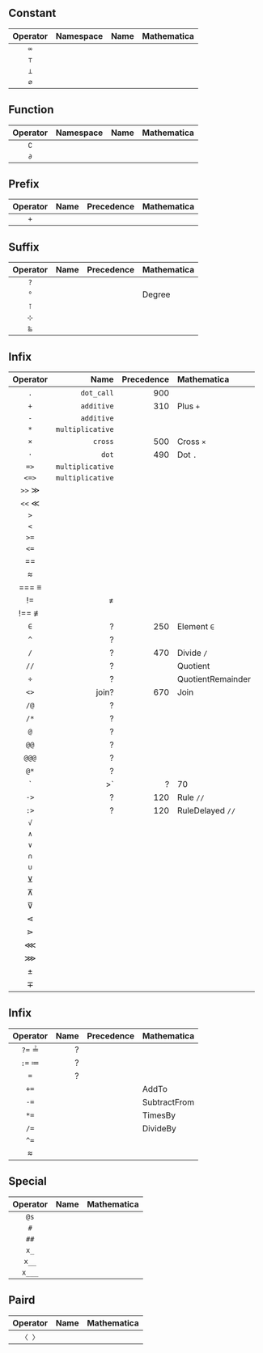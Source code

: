 ## Constant



| Operator | Namespace | Name | Mathematica |
| :------: | --------: | ---: | :---------- |
|   `∞`    |           |      |             |
|   `⊤`    |
|   `⊥`    |
|   `∅`    |


## Function

| Operator | Namespace | Name | Mathematica |
| :------: | --------: | ---: | :---------- |
|   `∁`    |           |      |             |
|   `∂`    |



## Prefix

| Operator | Name | Precedence | Mathematica |
| :------: | ---: | ---------: | :---------- |
|   `+`    |      |            |             |

## Suffix

| Operator | Name | Precedence | Mathematica |
| :------: | ---: | ---------: | :---------- |
|   `?`    |      |            |             |
|   `°`    |      |            | Degree      |
|   `⊺`    |
|   `⊹`    |
|   `‱`    |

## Infix


| Operator |             Name | Precedence | Mathematica       |
| :------: | ---------------: | ---------: | :---------------- |
|   `.`    |       `dot_call` |        900 |                   |
|   `+`    |       `additive` |        310 | Plus `+`          |
|   `-`    |       `additive` |            |                   |
|   `*`    | `multiplicative` |            |                   |
|   `×`    |          `cross` |        500 | Cross `×`         |
|   `·`    |            `dot` |        490 | Dot `.`           |
|   `=>`   | `multiplicative` |            |                   |
|  `<=>`   | `multiplicative` |            |                   |
|  `>>` ≫  |
|  `<<` ≪  |
|   `>`    |
|   `<`    |
|   `>=`   |
|   `<=`   |
|    ==    |
|    ≈     |
|  === ≡   |
|    !=    |                ≠ |
|  !== ≢   |
|   `∈`    |                ? |        250 | Element `∈`       |
|   `^`    |                ? |            |                   |
|   `/`    |                ? |        470 | Divide `/`        |
|   `//`   |                ? |            | Quotient          |
|   `÷`    |                ? |            | QuotientRemainder |
|   `<>`   |            join? |        670 | Join              |
|   `/@`   |                ? |            |                   |
|   `/*`   |                ? |            |                   |
|   `@`    |                ? |            |                   |
|   `@@`   |                ? |            |                   |
|  `@@@`   |                ? |            |                   |
|   `@*`   |                ? |            |                   |
|   `|>`   |                ? |         70 | Postfix `//`      |
|   `->`   |                ? |        120 | Rule `//`         |
|   `:>`   |                ? |        120 | RuleDelayed `//`  |
|   `√`    |
|   `∧`    |
|   `∨`    |
|   `∩`    |
|   `∪`    |
|    ⊻     |
|    ⊼     |
|    ⊽     |
|    ⋖     |
|    ⋗     |
|    ⋘     |
|    ⋙     |
|    ±     |
|    ∓     |

## Infix

| Operator | Name | Precedence | Mathematica  |
| :------: | ---: | ---------: | :----------- |
|  `?=` ≟  |    ? |            |              |
|  `:=` ≔  |    ? |            |              |
|   `=`    |    ? |            |              |
|   `+=`   |      |            | AddTo        |
|   `-=`   |      |            | SubtractFrom |
|   `*=`   |      |            | TimesBy      |
|   `/=`   |      |            | DivideBy     |
|   `^=`   |      |            |              |
|    ≈     |

## Special

| Operator | Name | Mathematica |
| :------: | ---: | :---------- |
|   `@s`   |      |             |
|   `#`    |
|   `##`   |
|   `x_`   |
|  `x__`   |
|  `x___`  |

## Paird

| Operator | Name | Mathematica |
| :------: | ---: | :---------- |
|   `〈 〉`   |      |             |
